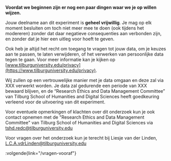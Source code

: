 __Voordat we beginnen zijn er nog een paar dingen waar we je op willen wijzen.__

Jouw deelname aan dit experiment is **geheel vrijwillig**. Je mag op elk moment besluiten om toch niet
meer mee te doen (ook tijdens het modereren) zonder dat daar negatieve consequenties aan verbonden
zijn, en zonder dat je hier een uitleg voor hoeft te geven.

Ook heb je altijd het recht om toegang te vragen tot jouw data, om je keuzes aan te passen, te laten
verwijderen, of het verwerken van persoonlijke data tegen te gaan. Voor meer informatie kan je kijken op
[www.tilburguniversity.edu/privacy](https://www.tilburguniversity.edu/privacy).

Wij zullen op een vertrouwelijke manier met je data omgaan en deze zal via XXX verwerkt worden. Je
data zal gedurende een periode van XXX bewaard blijven, en de “Research Ethics and Data Management
Committee” van Tilburg School of Humanities and Digital Sciences heeft goedkeuring verleend voor de
uitvoering van dit experiment.

Voor eventuele opmerkingen of klachten over dit onderzoek kun je ook contact opnemen met de
"Research Ethics and Data Management Committee" van Tilburg School of Humanities and Digital
Sciences via [tshd.redc@tilburguniversity.edu](mailto:tshd.redc@tilburguniversity.edu)

Voor vragen over het onderzoek kun je terecht bij Liesje van der Linden,
[L.C.A.vdrLinden@tilburguniversity.edu](mailto:L.C.A.vdrLinden@tilburguniversity.edu)

:volgende{link="/vragen-vooraf"}